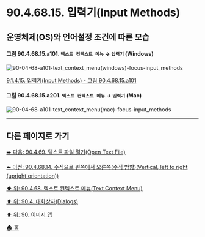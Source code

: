 # 90.4.68.15. 입력기(Input Methods)
## 운영체제(OS)와 언어설정 조건에 따른 모습

<a id="90-04-68-15-a101"></a>

#### 그림 90.4.68.15.a101. `텍스트 컨텍스트 메뉴` → `입력기` (Windows)
![90-04-68-a101-text_context_menu(windows)-focus-input_methods](https://github.com/wonder13662/gimp/assets/15767104/f3d78521-7e4a-4710-a35f-ee77845f6553)

[9.1.4.15. 입력기(Input Methods) - 그림 90.4.68.15.a101](./09-01-04-15-input_methods.md#90-04-68-15-a101)

<a id="90-04-68-15-a201"></a>

#### 그림 90.4.68.15.a201. `텍스트 컨텍스트 메뉴` → `입력기` (Mac)
![90-04-68-a101-text_context_menu(mac)-focus-input_methods](https://github.com/wonder13662/gimp/assets/15767104/6ce96054-be26-4490-a417-8e51d000544f)

***

## 다른 페이지로 가기

[➡️ 다음: 90.4.69. 텍스트 파일 열기(Open Text File)](./90-04-0069-open_text_file.md)

[⬅️ 이전: 90.4.68.14. 수직으로 왼쪽에서 오른쪽(수직 방향)(Vertical, left to right (upright orientation))](./90-04-0068-014-vertical_left_to_right_upright_orientation.md)

[⬆️ 위: 90.4.68. 텍스트 컨텍스트 메뉴(Text Context Menu)](./90-04-0068-000-text_context_menu.md)

[⬆️ 위: 90.4. 대화상자(Dialogs)](./90-04-0000-dialogs.md)

[⬆️ 위: 90. 이미지 맵](./90-00-image-map.md)

[🏠 홈](./00-home.md)
